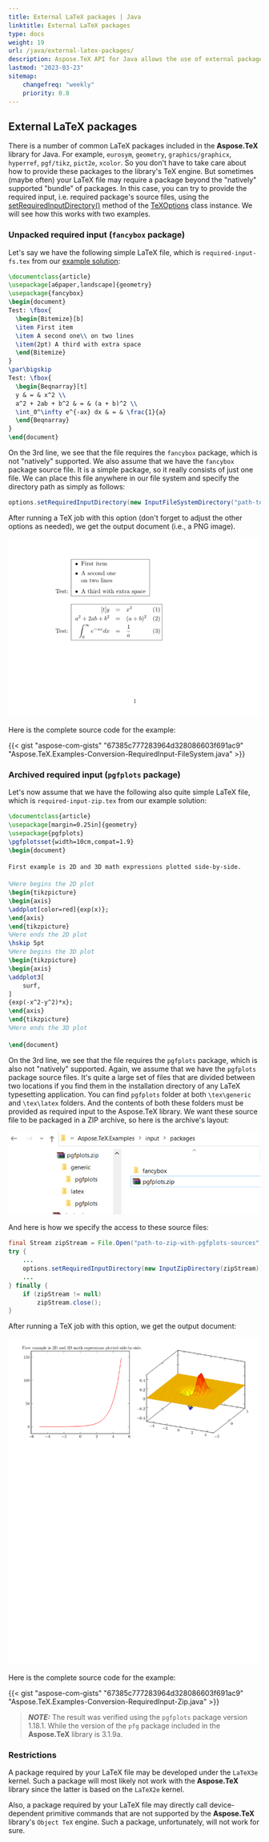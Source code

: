 ```yaml
---
title: External LaTeX packages | Java
linktitle: External LaTeX packages
type: docs
weight: 19
url: /java/external-latex-packages/
description: Aspose.TeX API for Java allows the use of external packages, i.e. the ones that aren't included in the library itself like fancybox or pgfplots packages.
lastmod: "2023-03-23"
sitemap:
    changefreq: "weekly"
    priority: 0.8
---
```


## **External LaTeX packages**

There is a number of common LaTeX packages included in the **Aspose.TeX** library for Java. For example, `eurosym`, `geometry`, `graphics/graphicx`, `hyperref`, `pgf/tikz`, `pict2e`, `xcolor`. So you don't have to take care about how to provide these packages to the library's TeX engine. But sometimes (maybe often) your LaTeX file may require a package beyond the "natively" supported "bundle" of packages. In this case, you can try to provide the required input, i.e. required package's source files, using the [setRequiredInputDirectory()](https://reference.aspose.com/tex/java/com.aspose.tex/texoptions/#setRequiredInputDirectory-com.aspose.tex.IInputWorkingDirectory-) method of the [TeXOptions](https://reference.aspose.com/tex/java/com.aspose.tex/texoptions/) class instance. We will see how this works with two examples.

### **Unpacked required input (`fancybox` package)**

Let's say we have the following simple LaTeX file, which is `required-input-fs.tex` from our [example solution](https://github.com/aspose-tex/Aspose.TeX-for-Java):

```tex
\documentclass{article}
\usepackage[a6paper,landscape]{geometry}
\usepackage{fancybox}
\begin{document}
Test: \fbox{
  \begin{Bitemize}[b]
  \item First item
  \item A second one\\ on two lines
  \item(2pt) A third with extra space
  \end{Bitemize}
}
\par\bigskip
Test: \fbox{
  \begin{Beqnarray}[t]
  y & = & x^2 \\
  a^2 + 2ab + b^2 & = & (a + b)^2 \\
  \int_0^\infty e^{-ax} dx & = & \frac{1}{a}
  \end{Beqnarray}
}
\end{document}
```

On the 3rd line, we see that the file requires the `fancybox` package, which is not "natively" supported. We also assume that we have the `fancybox` package source file. It is a simple package, so it really consists of just one file. We can place this file anywhere in our file system and specify the directory path as simply as follows:

```Java
options.setRequiredInputDirectory(new InputFileSystemDirectory("path-to-directory-where-fancybox.sty-located"));
```

After running a TeX job with this option (don't forget to adjust the other options as needed), we get the output document (i.e., a PNG image).

![](Conversion-RequiredInputFs.png)

Here is the complete source code for the example:

{{< gist "aspose-com-gists" "67385c777283964d328086603f691ac9" "Aspose.TeX.Examples-Conversion-RequiredInput-FileSystem.java" >}}

### **Archived required input (`pgfplots` package)**

Let's now assume that we have the following also quite simple LaTeX file, which is `required-input-zip.tex` from our example solution:
```tex
\documentclass{article}
\usepackage[margin=0.25in]{geometry}
\usepackage{pgfplots}
\pgfplotsset{width=10cm,compat=1.9}
\begin{document}

First example is 2D and 3D math expressions plotted side-by-side.

%Here begins the 2D plot
\begin{tikzpicture}
\begin{axis}
\addplot[color=red]{exp(x)};
\end{axis}
\end{tikzpicture}
%Here ends the 2D plot
\hskip 5pt
%Here begins the 3D plot
\begin{tikzpicture}
\begin{axis}
\addplot3[
    surf,
]
{exp(-x^2-y^2)*x};
\end{axis}
\end{tikzpicture}
%Here ends the 3D plot

\end{document}
```

On the 3rd line, we see that the file requires the `pgfplots` package, which is also not "natively" supported. Again, we assume that we have the `pgfplots` package source files. It's quite a large set of files that are divided between two locations if you find them in the installation directory of any LaTeX typesetting application. You can find `pgfplots` folder at both `\tex\generic` and `\tex\latex` folders. And the contents of both these folders must be provided as required input to the Aspose.TeX library. We want these source file to be packaged in a ZIP archive, so here is the archive's layout:

![](pgfplots-zip-layout.png)

And here is how we specify the access to these source files:

```Java
final Stream zipStream = File.Open("path-to-zip-with-pgfplots-sources"), FileMode.Open))
try {
    ...
    options.setRequiredInputDirectory(new InputZipDirectory(zipStream));
    ...
} finally {
    if (zipStream != null)
        zipStream.close();
}

```

After running a TeX job with this option, we get the output document:

![](Conversion-RequiredInputZip.png)

Here is the complete source code for the example:

{{< gist "aspose-com-gists" "67385c777283964d328086603f691ac9" "Aspose.TeX.Examples-Conversion-RequiredInput-Zip.java" >}}

> **_NOTE:_** The result was verified using the `pgfplots` package version 1.18.1. While the version of the `pfg` package included in the **Aspose.TeX** library is 3.1.9a.

### **Restrictions**

A package required by your LaTeX file may be developed under the `LaTeX3e` kernel. Such a package will most likely not work with the **Aspose.TeX** library since the latter is based on the `LaTeX2e` kernel.

Also, a package required by your LaTeX file may directly call device-dependent primitive commands that are not supported by the **Aspose.TeX** library's `Object TeX` engine. Such a package, unfortunately, will not work for sure.
